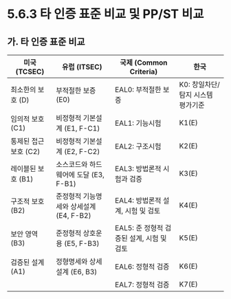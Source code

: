 # 5.6.3 타 인증 표준 비교 및 PP/ST 비교

## 가. 타 인증 표준 비교

| 미국 (TCSEC)        | 유럽 (ITSEC)          | 국제 (Common Criteria)       | 한국                              |
|----------------------|-----------------------|-------------------------------|-----------------------------------|
| 최소한의 보호 (D)    | 부적절한 보증 (E0)    | EAL0: 부적절한 보증           | K0: 창일차단/탐지 시스템 평가기준 |
| 임의적 보호 (C1)     | 비정형적 기본설계 (E1, F-C1) | EAL1: 기능시험                | K1(E)                            |
| 통제된 접근 보호 (C2) | 비정형적 기본설계 (E2, F-C2) | EAL2: 구조시험                | K2(E)                            |
| 레이블된 보호 (B1)    | 소스코드와 하드웨어에 도달 (E3, F-B1) | EAL3: 방법론적 시험과 검증   | K3(E)                            |
| 구조적 보호 (B2)      | 준정형적 기능명세와 상세설계 (E4, F-B2) | EAL4: 방법론적 설계, 시험 및 검토 | K4(E)                            |
| 보안 영역 (B3)       | 준정형적 상호운용 (E5, F-B3) | EAL5: 준 정형적 검증된 설계, 시험 및 검토 | K5(E)                            |
| 검증된 설계 (A1)      | 정형명세와 상세설계 (E6, B3) | EAL6: 정형적 검증              | K6(E)                            |
|                      |                       | EAL7: 정형적 검증              | K7(E)                            |
